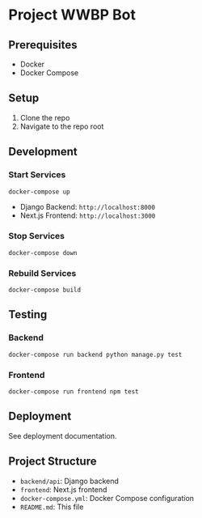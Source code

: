 # Project WWBP Bot

## Prerequisites

- Docker
- Docker Compose

## Setup

1. Clone the repo
2. Navigate to the repo root

## Development

### Start Services

`docker-compose up`

- Django Backend: `http://localhost:8000`
- Next.js Frontend: `http://localhost:3000`

### Stop Services

`docker-compose down`

### Rebuild Services

`docker-compose build`

## Testing

### Backend

`docker-compose run backend python manage.py test`

### Frontend

`docker-compose run frontend npm test`

## Deployment

See deployment documentation.

## Project Structure

- `backend/api`: Django backend
- `frontend`: Next.js frontend
- `docker-compose.yml`: Docker Compose configuration
- `README.md`: This file
